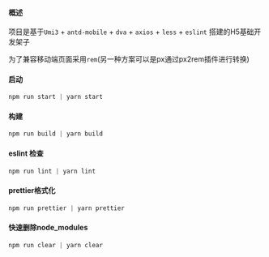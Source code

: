 #### 概述

项目是基于`Umi3` + `antd-mobile` + `dva` + `axios` + `less` + `eslint` 搭建的H5基础开发架子

为了兼容移动端页面采用`rem`(另一种方案可以是px通过px2rem插件进行转换)

#### 启动

~~~js
npm run start | yarn start
~~~

#### 构建

~~~js
npm run build | yarn build
~~~


#### eslint 检查

~~~js
npm run lint | yarn lint
~~~

#### prettier格式化

~~~js
npm run prettier | yarn prettier
~~~

#### 快速删除node_modules

~~~js
npm run clear | yarn clear
~~~